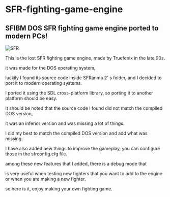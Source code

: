 # SFR-fighting-game-engine
## SFIBM DOS SFR fighting game engine ported to modern PCs!

![SFR](https://github.com/user-attachments/assets/92e84111-9fcf-459d-8227-1869ef2346b8)

This is the lost SFR fighting game engine, made by Truefenix in the late 90s.

it was made for the DOS operating system, 

luckily I found its source code inside SFRanma 2' s folder, and I decided to port it to modern operating systems.

I ported it using the SDL cross-platform library, so porting it to another platform should be easy.

It should be noted that the source code I found did not match the compiled DOS version, 

it was an inferior version and was missing a lot of things.

I did my best to match the compiled DOS version and add what was missing.

I have also added new things to improve the gameplay, you can configure those in the sfrconfig.cfg file.

among these new features that I added, there is a debug mode that 

is very useful when testing new fighters that you want to add to the engine or when you are making a new fighter.

so here is it, enjoy making your own fighting game.

